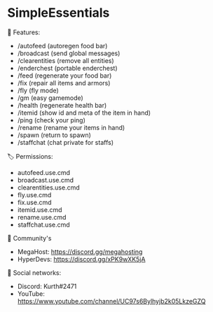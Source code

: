# SimpleEssentials

📖 Features:

- /autofeed (autoregen food bar)
- /broadcast (send global messages)
- /clearentities (remove all entities)
- /enderchest (portable enderchest)
- /feed (regenerate your food bar)
- /fix (repair all items and armors)
- /fly (fly mode)
- /gm (easy gamemode)
- /health (regenerate health bar)
- /itemid (show id and meta of the item in hand)
- /ping (check your ping)
- /rename (rename your items in hand)
- /spawn (return to spawn)
- /staffchat (chat private for staffs)

🏷 Permissions:

- autofeed.use.cmd
- broadcast.use.cmd
- clearentities.use.cmd
- fly.use.cmd
- fix.use.cmd
- itemid.use.cmd
- rename.use.cmd
- staffchat.use.cmd

📢 Community's

- MegaHost: https://discord.gg/megahosting
- HyperDevs: https://discord.gg/xPK9wXK5jA

📱 Social networks:

- Discord: Kurth#2471
- YouTube: https://www.youtube.com/channel/UC97s6Bylhyjb2k05LkzeGZQ